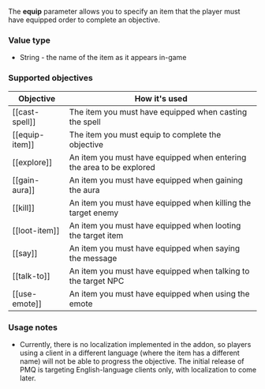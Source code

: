 The **equip** parameter allows you to specify an item that the player must have equipped order to complete an objective.

### Value type

* String - the name of the item as it appears in-game

### Supported objectives

| Objective | How it's used |
|---|---|
| [[cast-spell]] | The item you must have equipped when casting the spell |
| [[equip-item]] | The item you must equip to complete the objective |
| [[explore]] | An item you must have equipped when entering the area to be explored |
| [[gain-aura]] | An item you must have equipped when gaining the aura |
| [[kill]] | An item you must have equipped when killing the target enemy |
| [[loot-item]] | An item you must have equipped when looting the target item |
| [[say]] | An item you must have equipped when saying the message |
| [[talk-to]] | An item you must have equipped when talking to the target NPC |
| [[use-emote]] | An item you must have equipped when using the emote |

### Usage notes

* Currently, there is no localization implemented in the addon, so players using a client in a different language (where the item has a different name) will not be able to progress the objective. The initial release of PMQ is targeting English-language clients only, with localization to come later.
